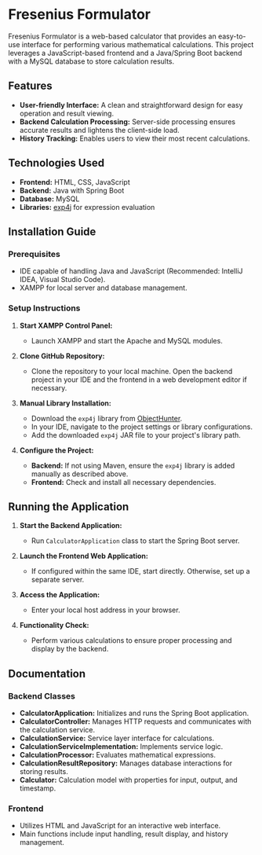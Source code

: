 # Fresenius Formulator

Fresenius Formulator is a web-based calculator that provides an easy-to-use interface for performing various mathematical calculations. This project leverages a JavaScript-based frontend and a Java/Spring Boot backend with a MySQL database to store calculation results.

## Features

- **User-friendly Interface:** A clean and straightforward design for easy operation and result viewing.
- **Backend Calculation Processing:** Server-side processing ensures accurate results and lightens the client-side load.
- **History Tracking:** Enables users to view their most recent calculations.

## Technologies Used

- **Frontend:** HTML, CSS, JavaScript
- **Backend:** Java with Spring Boot
- **Database:** MySQL
- **Libraries:** [exp4j](https://www.objecthunter.net/exp4j/) for expression evaluation

## Installation Guide

### Prerequisites

- IDE capable of handling Java and JavaScript (Recommended: IntelliJ IDEA, Visual Studio Code).
- XAMPP for local server and database management.

### Setup Instructions

1. **Start XAMPP Control Panel:**
   - Launch XAMPP and start the Apache and MySQL modules.

2. **Clone GitHub Repository:**
   - Clone the repository to your local machine. Open the backend project in your IDE and the frontend in a web development editor if necessary.

3. **Manual Library Installation:**
   - Download the `exp4j` library from [ObjectHunter](https://www.objecthunter.net/exp4j/).
   - In your IDE, navigate to the project settings or library configurations.
   - Add the downloaded `exp4j` JAR file to your project's library path.

4. **Configure the Project:**
   - **Backend:** If not using Maven, ensure the `exp4j` library is added manually as described above.
   - **Frontend:** Check and install all necessary dependencies.

## Running the Application

1. **Start the Backend Application:**
   - Run `CalculatorApplication` class to start the Spring Boot server.

2. **Launch the Frontend Web Application:**
   - If configured within the same IDE, start directly. Otherwise, set up a separate server.

3. **Access the Application:**
   - Enter your local host address in your browser.

4. **Functionality Check:**
   - Perform various calculations to ensure proper processing and display by the backend.

## Documentation

### Backend Classes

- **CalculatorApplication:** Initializes and runs the Spring Boot application.
- **CalculatorController:** Manages HTTP requests and communicates with the calculation service.
- **CalculationService:** Service layer interface for calculations.
- **CalculationServiceImplementation:** Implements service logic.
- **CalculationProcessor:** Evaluates mathematical expressions.
- **CalculationResultRepository:** Manages database interactions for storing results.
- **Calculator:** Calculation model with properties for input, output, and timestamp.

### Frontend

- Utilizes HTML and JavaScript for an interactive web interface.
- Main functions include input handling, result display, and history management.
